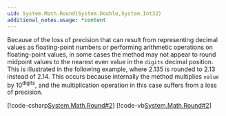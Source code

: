 ```yaml
---
uid: System.Math.Round(System.Double,System.Int32)
additional_notes.usage: *content
---
```


<p>Because of the loss of precision that can result from representing decimal values as floating-point numbers or performing arithmetic operations on floating-point values, in some cases the <xref href="System.Math.Round(System.Double,System.Int32)"></xref> method may not appear to round midpoint values to the nearest even value in the <code>digits</code> decimal position. This is illustrated in the following example, where 2.135 is rounded to 2.13 instead of 2.14. This occurs because internally the method multiplies <code>value</code> by 10<sup>digits</sup>, and the multiplication operation in this case suffers from a loss of precision.  
  
 [!code-csharp[System.Math.Round#2](~/samples/snippets/csharp/VS_Snippets_CLR_System/system.math.round/cs/round3.cs#2)]
 [!code-vb[System.Math.Round#2](~/samples/snippets/visualbasic/VS_Snippets_CLR_System/system.math.round/vb/round3.vb#2)]</p>


